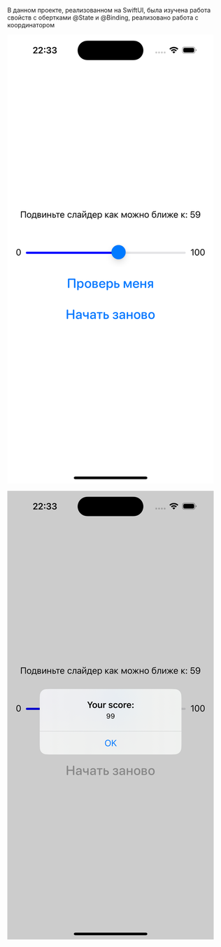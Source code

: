 В данном проекте, реализованном на SwiftUI, была изучена работа свойств с обертками @State и @Binding, 
реализовано работа с координатором

![FirstScreen](https://github.com/LiliyaAndreeva/SlidersColorView/blob/main/Simulator%20Screenshot%20-%20iPhone%2015%20Pro%20-%202024-01-21%20at%2022.33.38.png)

![FirstScreenAC](https://github.com/LiliyaAndreeva/SlidersColorView/blob/main/Simulator%20Screenshot%20-%20iPhone%2015%20Pro%20-%202024-01-21%20at%2022.33.43.png)

